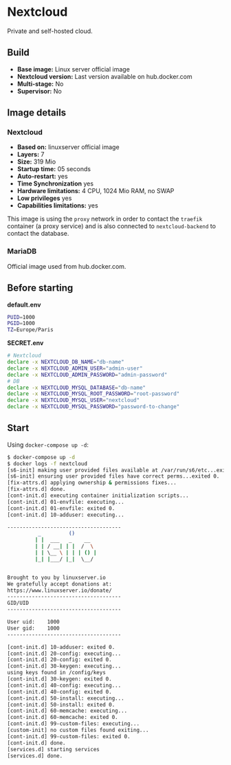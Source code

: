 # Nextcloud

Private and self-hosted cloud.


## Build

* **Base image:** Linux server official image
* **Nextcloud version:** Last version available on hub.docker.com
* **Multi-stage:** No
* **Supervisor:** No


## Image details
### Nextcloud ###

* **Based on:** linuxserver official image
* **Layers:** 7
* **Size:** 319 Mio
* **Startup time:** 05 seconds
* **Auto-restart:** yes
* **Time Synchronization** yes
* **Hardware limitations:** 4 CPU, 1024 Mio RAM, no SWAP
* **Low privileges** yes
* **Capabilities limitations:** yes

This image is using the `proxy` network in order to contact the `traefik` container (a proxy service) and is also connected to `nextcloud-backend` to contact the database.


### MariaDB ###

Official image used from hub.docker.com.



## Before starting

**default.env**

```bash
PUID=1000
PGID=1000
TZ=Europe/Paris
```

**SECRET.env**

```bash
# Nextcloud
declare -x NEXTCLOUD_DB_NAME="db-name"
declare -x NEXTCLOUD_ADMIN_USER="admin-user"
declare -x NEXTCLOUD_ADMIN_PASSWORD="admin-password"
# DB
declare -x NEXTCLOUD_MYSQL_DATABASE="db-name"
declare -x NEXTCLOUD_MYSQL_ROOT_PASSWORD="root-password"
declare -x NEXTCLOUD_MYSQL_USER="nextcloud"
declare -x NEXTCLOUD_MYSQL_PASSWORD="password-to-change"
```


## Start

Using `docker-compose up -d`:

```bash
$ docker-compose up -d 
$ docker logs -f nextcloud
[s6-init] making user provided files available at /var/run/s6/etc...exited 0.
[s6-init] ensuring user provided files have correct perms...exited 0.
[fix-attrs.d] applying ownership & permissions fixes...
[fix-attrs.d] done.
[cont-init.d] executing container initialization scripts...
[cont-init.d] 01-envfile: executing...
[cont-init.d] 01-envfile: exited 0.
[cont-init.d] 10-adduser: executing...

-------------------------------------
          _         ()
         | |  ___   _    __
         | | / __| | |  /  \
         | | \__ \ | | | () |
         |_| |___/ |_|  \__/


Brought to you by linuxserver.io
We gratefully accept donations at:
https://www.linuxserver.io/donate/
-------------------------------------
GID/UID
-------------------------------------

User uid:    1000
User gid:    1000
-------------------------------------

[cont-init.d] 10-adduser: exited 0.
[cont-init.d] 20-config: executing...
[cont-init.d] 20-config: exited 0.
[cont-init.d] 30-keygen: executing...
using keys found in /config/keys
[cont-init.d] 30-keygen: exited 0.
[cont-init.d] 40-config: executing...
[cont-init.d] 40-config: exited 0.
[cont-init.d] 50-install: executing...
[cont-init.d] 50-install: exited 0.
[cont-init.d] 60-memcache: executing...
[cont-init.d] 60-memcache: exited 0.
[cont-init.d] 99-custom-files: executing...
[custom-init] no custom files found exiting...
[cont-init.d] 99-custom-files: exited 0.
[cont-init.d] done.
[services.d] starting services
[services.d] done.
```

